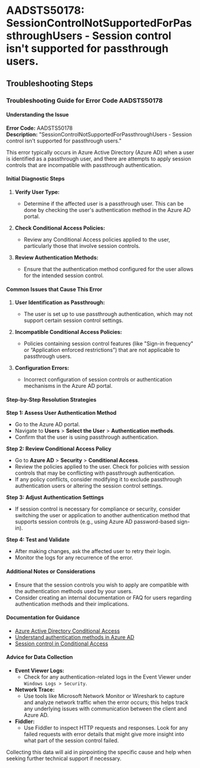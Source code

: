 # AADSTS50178: SessionControlNotSupportedForPassthroughUsers - Session control isn't supported for passthrough users.


## Troubleshooting Steps
### Troubleshooting Guide for Error Code AADSTS50178

#### Understanding the Issue
**Error Code:** AADSTS50178  
**Description:** "SessionControlNotSupportedForPassthroughUsers - Session control isn't supported for passthrough users."

This error typically occurs in Azure Active Directory (Azure AD) when a user is identified as a passthrough user, and there are attempts to apply session controls that are incompatible with passthrough authentication. 

#### Initial Diagnostic Steps
1. **Verify User Type:**
   - Determine if the affected user is a passthrough user. This can be done by checking the user's authentication method in the Azure AD portal.

2. **Check Conditional Access Policies:**
   - Review any Conditional Access policies applied to the user, particularly those that involve session controls.

3. **Review Authentication Methods:**
   - Ensure that the authentication method configured for the user allows for the intended session control.

#### Common Issues that Cause This Error
1. **User Identification as Passthrough:**
   - The user is set up to use passthrough authentication, which may not support certain session control settings.

2. **Incompatible Conditional Access Policies:**
   - Policies containing session control features (like "Sign-in frequency" or “Application enforced restrictions”) that are not applicable to passthrough users.

3. **Configuration Errors:**
   - Incorrect configuration of session controls or authentication mechanisms in the Azure AD portal.

#### Step-by-Step Resolution Strategies

**Step 1: Assess User Authentication Method**
- Go to the Azure AD portal.
- Navigate to **Users** > **Select the User** > **Authentication methods**.
- Confirm that the user is using passthrough authentication.

**Step 2: Review Conditional Access Policy**
- Go to **Azure AD** > **Security** > **Conditional Access**.
- Review the policies applied to the user. Check for policies with session controls that may be conflicting with passthrough authentication.
- If any policy conflicts, consider modifying it to exclude passthrough authentication users or altering the session control settings.

**Step 3: Adjust Authentication Settings**
- If session control is necessary for compliance or security, consider switching the user or application to another authentication method that supports session controls (e.g., using Azure AD password-based sign-in).

**Step 4: Test and Validate**
- After making changes, ask the affected user to retry their login.
- Monitor the logs for any recurrence of the error.

#### Additional Notes or Considerations
- Ensure that the session controls you wish to apply are compatible with the authentication methods used by your users.
- Consider creating an internal documentation or FAQ for users regarding authentication methods and their implications.

#### Documentation for Guidance
- [Azure Active Directory Conditional Access](https://docs.microsoft.com/en-us/azure/active-directory/conditional-access/)
- [Understand authentication methods in Azure AD](https://docs.microsoft.com/en-us/azure/active-directory/authentication/authentication-methods)
- [Session control in Conditional Access](https://docs.microsoft.com/en-us/azure/active-directory/conditional-access/concepts/session-control)

#### Advice for Data Collection
- **Event Viewer Logs:**
  - Check for any authentication-related logs in the Event Viewer under `Windows Logs > Security`.
- **Network Trace:**
  - Use tools like Microsoft Network Monitor or Wireshark to capture and analyze network traffic when the error occurs; this helps track any underlying issues with communication between the client and Azure AD.
- **Fiddler:**
  - Use Fiddler to inspect HTTP requests and responses. Look for any failed requests with error details that might give more insight into what part of the session control failed.

Collecting this data will aid in pinpointing the specific cause and help when seeking further technical support if necessary.